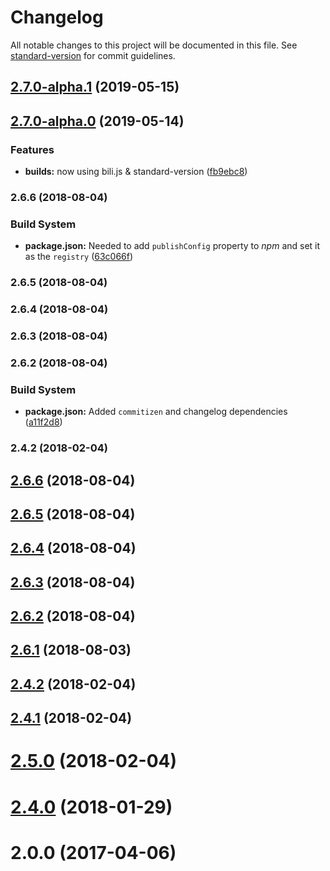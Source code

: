 # Changelog

All notable changes to this project will be documented in this file. See [standard-version](https://github.com/conventional-changelog/standard-version) for commit guidelines.

## [2.7.0-alpha.1](https://github.com/davidroyer/vue2-editor/compare/v2.7.0-alpha.0...v2.7.0-alpha.1) (2019-05-15)



## [2.7.0-alpha.0](https://github.com/davidroyer/vue2-editor/compare/v2.4.1...v2.7.0-alpha.0) (2019-05-14)


### Features

* **builds:** now using bili.js & standard-version ([fb9ebc8](https://github.com/davidroyer/vue2-editor/commit/fb9ebc8))



### 2.6.6 (2018-08-04)


### Build System

* **package.json:** Needed to add `publishConfig` property to *npm* and set it as the `registry` ([63c066f](https://github.com/davidroyer/vue2-editor/commit/63c066f))



### 2.6.5 (2018-08-04)



### 2.6.4 (2018-08-04)



### 2.6.3 (2018-08-04)



### 2.6.2 (2018-08-04)


### Build System

* **package.json:** Added `commitizen` and changelog dependencies ([a11f2d8](https://github.com/davidroyer/vue2-editor/commit/a11f2d8))



### 2.4.2 (2018-02-04)



<a name="2.6.6"></a>
## [2.6.6](https://github.com/davidroyer/vue2-editor/compare/2.6.5...2.6.6) (2018-08-04)



<a name="2.6.5"></a>
## [2.6.5](https://github.com/davidroyer/vue2-editor/compare/2.6.4...2.6.5) (2018-08-04)



<a name="2.6.4"></a>
## [2.6.4](https://github.com/davidroyer/vue2-editor/compare/2.6.3...2.6.4) (2018-08-04)



<a name="2.6.3"></a>
## [2.6.3](https://github.com/davidroyer/vue2-editor/compare/2.6.2...2.6.3) (2018-08-04)



<a name="2.6.2"></a>
## [2.6.2](https://github.com/davidroyer/vue2-editor/compare/2.4.2...2.6.2) (2018-08-04)



<a name="2.6.1"></a>
## [2.6.1](https://github.com/davidroyer/vue2-editor/compare/2.4.2...2.6.1) (2018-08-03)



<a name="2.4.2"></a>
## [2.4.2](https://github.com/davidroyer/vue2-editor/compare/v2.4.1...2.4.2) (2018-02-04)



<a name="2.4.1"></a>
## [2.4.1](https://github.com/davidroyer/vue2-editor/compare/v2.5.0...v2.4.1) (2018-02-04)



<a name="2.5.0"></a>
# [2.5.0](https://github.com/davidroyer/vue2-editor/compare/2.4.0...v2.5.0) (2018-02-04)



<a name="2.4.0"></a>
# [2.4.0](https://github.com/davidroyer/vue2-editor/compare/2.0.0...2.4.0) (2018-01-29)



<a name="2.0.0"></a>
# 2.0.0 (2017-04-06)
